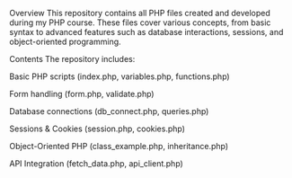 Overview
This repository contains all PHP files created and developed during my PHP course. These files cover various concepts, from basic syntax to advanced features such as database interactions, sessions, and object-oriented programming.

Contents
The repository includes:

Basic PHP scripts (index.php, variables.php, functions.php)

Form handling (form.php, validate.php)

Database connections (db_connect.php, queries.php)

Sessions & Cookies (session.php, cookies.php)

Object-Oriented PHP (class_example.php, inheritance.php)

API Integration (fetch_data.php, api_client.php)
